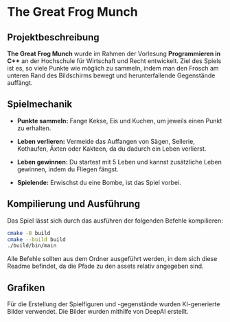 # The Great Frog Munch

## Projektbeschreibung

**The Great Frog Munch** wurde im Rahmen der Vorlesung **Programmieren in C++** an der Hochschule für Wirtschaft und Recht entwickelt. Ziel des Spiels ist es, so viele Punkte wie möglich zu sammeln, indem man den Frosch am unteren Rand des Bildschirms bewegt und herunterfallende Gegenstände auffängt.

## Spielmechanik

- **Punkte sammeln:** Fange Kekse, Eis und Kuchen, um jeweils einen Punkt zu erhalten.

- **Leben verlieren:** Vermeide das Auffangen von Sägen, Sellerie, Kothaufen, Äxten oder Kakteen, da du dadurch ein Leben verlierst.

- **Leben gewinnen:** Du startest mit 5 Leben und kannst zusätzliche Leben gewinnen, indem du Fliegen fängst.

- **Spielende:** Erwischst du eine Bombe, ist das Spiel vorbei.

## Kompilierung und Ausführung

Das Spiel lässt sich durch das ausführen der folgenden Befehle kompilieren:

```bash
cmake -B build
cmake --build build
./build/bin/main
```
Alle Befehle sollten aus dem Ordner ausgeführt werden, in dem sich diese Readme befindet, da die Pfade zu den assets relativ angegeben sind.

## Grafiken

Für die Erstellung der Spielfiguren und -gegenstände wurden KI-generierte Bilder verwendet. Die Bilder wurden mithilfe von DeepAI erstellt.
